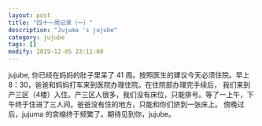 ```yaml
---
layout: post
title: "四十一周记录（一）"
description: "Jujuma 's jujube"
category: jujube
tags: []
modify: 2019-12-05 23:11:00
---
```


   jujube, 你已经在妈妈的肚子里呆了 41 周。按照医生的建议今天必须住院。早上 8：30，爸爸和妈妈打车来到医院办理住院。在住院部办理完手续后，
我们来到产三区（4楼）入住。产三区人很多，我们没有床位，只能排号。等了一上午，下午终于住进了三人间。爸爸没有住的地方，只能和你们挤到一张床上。
傍晚过后，jujuma 的宫缩终于频繁了。期待见到你，jujube。

